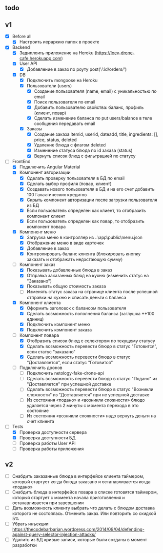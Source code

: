 ## todo

## v1
- [x] Before all
    - [x] Настроить иерархию папок в проекте
- [x] Backend
    - [x] Задиплоить приложение на Heroku (https://loev-drone-cafe.herokuapp.com)
    - [x] User API
		- [x] Добавление в заказ по роуту post('/:id/orders/')
	- [x] DB
		- [x] Подключить mongoose на Heroku
		- [x] Пользователи (users)
			- [x] Создание пользователя (name, email) с уникальностью по email
			- [x] Поиск пользователя по email
			- [x] Добавить пользователю свойства: баланс, профиль (клиент, повар)
			- [x] Сделать изменение баланса по put users/balance в теле сообщения передавать email
		- [x] Заказы
			- [x] Создание заказа itemid, userid, dateadd, title, ingredients: [], price, status, deleted
			- [x] Удаление блюда с флагом deleted
			- [x] Изменение статуса блюда по id заказа (status)
			- [x] Вернуть список блюд с фильтрацией по статусу
- [ ] FrontEnd
	- [x] Подключить Angular Material
	- [x] Компонент авторизации
		- [x] Сделать проверку пользователя в БД по email
		- [x] Сделать выбор профиля (повар, клиент)
		- [x] Создавать нового пользователя в БД и на его счет добавить 100 Галактических кредитов
		- [x] Скрыть компонент авторизации после загрузки пользователя из БД
		- [x] Если пользователь определен как клиент, то отобразить компонент клиент
		- [x] Если пользователь определен как повар, то отобразить компонент повара
	- [x] Компонент меню
		- [x] Загрузка меню в контроллер из ..\app\public\menu.json
		- [x] Отображение меню в виде карточек
		- [x] Добавление в заказ
		- [x] Контролировать баланс клиента (блокировать кнопку заказать и отображать недостающую сумму)
	- [ ] Компонент заказ
		- [x] Показывать добавленные блюда в заказ
		- [x] Отправка заказанных блюд на кухню (изменить статус на "Заказано")
		- [x] Показывать общую стоимость заказа
		- [ ] Изменять статус заказа на странице клиента после успешной отправки на кухню и списать деньги с баланса
	- [x] Компонент клиента	
		- [x] Оформить заголовок с балансом пользователя
		- [x] Сделать возможность пополнения баланса (заглушка ++100 единиц)
		- [x] Подключить компонент меню
		- [x] Подключить компонент заказа
	- [ ] Компонент повара
		- [x] Отобразить список блюд с селектором по текущему статусу
		- [x] Сделать возможность перевести блюдо в статус "Готовится", если статус "заказано"
		- [x] Сделать возможность перевести блюдо в статус "Доставляется", если статус "Готовится"
	- [ ] Подключить дронов
		- [ ] Подключить netology-fake-drone-api
		- [ ] Сделать возможность перевести блюдо в статус "Подано" из "Доставляется" при успешной доставке
		- [ ] Сделать возможность перевести блюдо в статус "Возникли сложности" из "Доставляется" при не успешной доставке
		- [ ] Из состояния «подано» и «возникли сложности» блюдо удаляется через 2 минуты с момента перехода в это состояние
		- [ ] Из состояния «возникли сложности» надо вернуть деньги на счет клиента

- [ ] Tests
	- [x] Проверка доступности сервера
	- [x] Проверка доступности БД
	- [ ] Проверка работы User API
	- [ ] Проверка работы приложения

## v2
- [ ] Снабдить заказанные блюда в интерфейсе клиента таймером, который стартует когда блюда заказано и останавливается когда «подано»
- [ ] Снабдить блюда в интерфейсе повара в списке готовятся таймером, который стартует с момента начала приготовления и останавливается при завершении
- [ ] Дать возможность клиенту выбрать что делать с блюдом доставка которого не состоялась. Отменить заказ. Или повторить со скидкой 5%
- [ ] Убрать инъекции https://thecodebarbarian.wordpress.com/2014/09/04/defending-against-query-selector-injection-attacks/
- [ ] Удалить из БД кривые записи, которые были созданы в момент разработки
